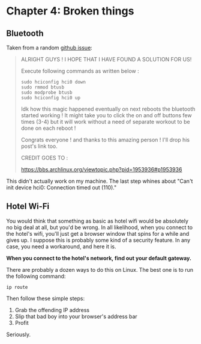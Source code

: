 # Chapter 4: Broken things

## Bluetooth

Taken from a random [github issue](https://github.com/pop-os/pop/issues/1623):

> ALRIGHT GUYS ! I HOPE THAT I HAVE FOUND A SOLUTION FOR US!
>
> Execute following commands as written below :
>
> ```shell
> sudo hciconfig hci0 down
> sudo rmmod btusb
> sudo modprobe btusb
> sudo hciconfig hci0 up
> ```
>
> Idk how this magic happened eventually on next reboots the bluetooth started working ! It might take you to click the on and off buttons few times (3-4) but it will work without a need of separate workout to be done on each reboot !
>
> Congrats everyone ! and thanks to this amazing person ! I'll drop his post's link too.
>
> CREDIT GOES TO :
>
> https://bbs.archlinux.org/viewtopic.php?pid=1953936#p1953936

This didn't actually work on my machine. The last step whines about "Can't init device hci0: Connection timed out (110)."

## Hotel Wi-Fi

You would think that something as basic as hotel wifi would be absolutely no big deal at all, but you'd be wrong. In all likelihood, when you connect to the hotel's wifi, you'll just get a browser window that spins for a while and gives up. I suppose this is probably some kind of a security feature. In any case, you need a workaround, and here it is.

**When you connect to the hotel's network, find out your default gateway.**

There are probably a dozen ways to do this on Linux. The best one is to run the following command:

```shell
ip route
```

Then follow these simple steps:

1. Grab the offending IP address
2. Slip that bad boy into your browser's address bar
3. Profit

Seriously.
